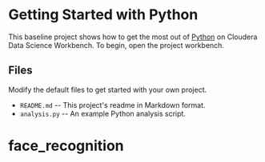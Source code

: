 # Getting Started with Python

This baseline project shows how to get the most out of [Python](http://ipython.org) 
on Cloudera Data Science Workbench. To begin, open the project workbench.

## Files

Modify the default files to get started with your own project.

* `README.md` -- This project's readme in Markdown format.
* `analysis.py` -- An example Python analysis script.
# face_recognition
